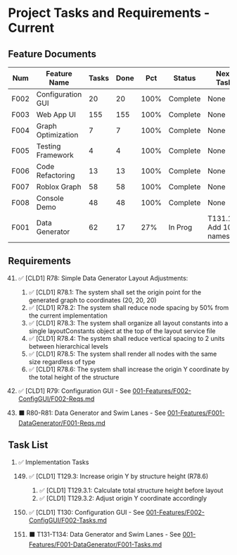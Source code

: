# Project Tasks and Requirements - Current

## Feature Documents

| Num  | Feature Name       | Tasks | Done | Pct  | Status   | Next Task              |
| ---- | ------------------ | ----- | ---- | ---- | -------- | ---------------------- |
| F002 | Configuration GUI  | 20    | 20   | 100% | Complete | None                   |
| F003 | Web App UI         | 155   | 155  | 100% | Complete | None                   |
| F004 | Graph Optimization | 7     | 7    | 100% | Complete | None                   |
| F005 | Testing Framework  | 4     | 4    | 100% | Complete | None                   |
| F006 | Code Refactoring   | 13    | 13   | 100% | Complete | None                   |
| F007 | Roblox Graph       | 58    | 58   | 100% | Complete | None                   |
| F008 | Console Demo       | 48    | 48   | 100% | Complete | None                   |
| F001 | Data Generator     | 62    | 17   | 27%  | In Prog  | T131.1.1: Add 10 names |

## Requirements

41. ✅ [CLD1] R78: Simple Data Generator Layout Adjustments:

    1. ✅ [CLD1] R78.1: The system shall set the origin point for the generated graph to coordinates (20, 20, 20)
    2. ✅ [CLD1] R78.2: The system shall reduce node spacing by 50% from the current implementation
    3. ✅ [CLD1] R78.3: The system shall organize all layout constants into a single layoutConstants object at the top of the layout service file
    4. ✅ [CLD1] R78.4: The system shall reduce vertical spacing to 2 units between hierarchical levels
    5. ✅ [CLD1] R78.5: The system shall render all nodes with the same size regardless of type
    6. ✅ [CLD1] R78.6: The system shall increase the origin Y coordinate by the total height of the structure

42. ✅ [CLD1] R79: Configuration GUI - See [001-Features/F002-ConfigGUI/F002-Reqs.md](001-Features/F002-ConfigGUI/F002-Reqs.md)

43. ⬛ R80-R81: Data Generator and Swim Lanes - See [001-Features/F001-DataGenerator/F001-Reqs.md](001-Features/F001-DataGenerator/F001-Reqs.md)

## Task List

1.  ✅ Implementation Tasks

    149.  ✅ [CLD1] T129.3: Increase origin Y by structure height (R78.6)
          1. ✅ [CLD1] T129.3.1: Calculate total structure height before layout
          2. ✅ [CLD1] T129.3.2: Adjust origin Y coordinate accordingly
    150.  ✅ [CLD1] T130: Configuration GUI - See [001-Features/F002-ConfigGUI/F002-Tasks.md](001-Features/F002-ConfigGUI/F002-Tasks.md)

    151.  ⬛ T131-T134: Data Generator and Swim Lanes - See [001-Features/F001-DataGenerator/F001-Tasks.md](001-Features/F001-DataGenerator/F001-Tasks.md)
